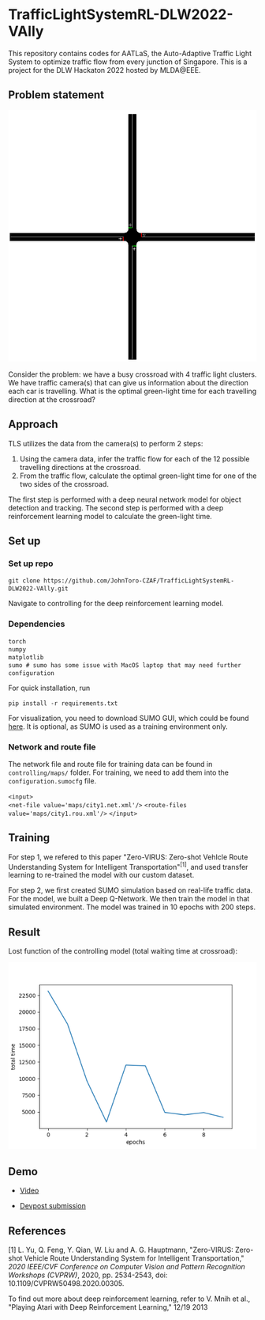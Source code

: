 # TrafficLightSystemRL-DLW2022-VAlly
This repository contains codes for AATLaS, the Auto-Adaptive Traffic Light System to optimize traffic flow from every junction of Singapore. This is a project for the DLW Hackaton 2022 hosted by MLDA@EEE.

## Problem statement
<p align="center"> <img src="controlling/Sample_Grid.png"/> </p>
Consider the problem: we have a busy crossroad with 4 traffic light clusters. We have traffic camera(s) that can give us information about the direction each car is travelling. What is the optimal green-light time for each travelling direction at the crossroad?

## Approach
TLS utilizes the data from the camera(s) to perform 2 steps:

1. Using the camera data, infer the traffic flow for each of the 12 possible travelling directions at the crossroad.
2. From the traffic flow, calculate the optimal green-light time for one of the two sides of the crossroad.

The first step is performed with a deep neural network model for object detection and tracking. The second step is performed with a deep reinforcement learning model to calculate the green-light time.

## Set up
### Set up repo
```
git clone https://github.com/JohnToro-CZAF/TrafficLightSystemRL-DLW2022-VAlly.git
```
Navigate to controlling for the deep reinforcement learning model.
### Dependencies
```
torch
numpy
matplotlib
sumo # sumo has some issue with MacOS laptop that may need further configuration
```
For quick installation, run
```
pip install -r requirements.txt
```
For visualization, you need to download SUMO GUI, which could be found [here](https://www.eclipse.org/sumo/). It is optional, as SUMO is used as a training environment only.
### Network and route file
The network file and route file for training data can be found in `controlling/maps/` folder. For training, we need to add them into the `configuration.sumocfg` file.

`<input>`        
  `<net-file value='maps/city1.net.xml'/>`
  `<route-files value='maps/city1.rou.xml'/>`
`</input>`

## Training
For step 1, we refered to this paper "Zero-VIRUS: Zero-shot VehIcle Route Understanding System for Intelligent Transportation"<sup>[1]</sup>, and used transfer learning to re-trained the model with our custom dataset.

For step 2, we first created SUMO simulation based on real-life traffic data. For the model, we built a Deep Q-Network. We then train the model in that simulated environment. The model was trained in 10 epochs with 200 steps.

## Result
Lost function of the controlling model (total waiting time at crossroad):
<p align="center"> <img src="controlling/graph_controllingRLLostFunc.png"/> </p>

## Demo
* [Video](youtube.com)

* [Devpost submission](https://devpost.com/software/tls)

## References
[1] L. Yu, Q. Feng, Y. Qian, W. Liu and A. G. Hauptmann, "Zero-VIRUS: Zero-shot Vehicle Route Understanding System for Intelligent Transportation," <i>2020 IEEE/CVF Conference on Computer Vision and Pattern Recognition Workshops (CVPRW)</i>, 2020, pp. 2534-2543, doi: 10.1109/CVPRW50498.2020.00305.

To find out more about deep reinforcement learning, refer to V. Mnih et al., "Playing Atari with Deep Reinforcement Learning," 12/19 2013
